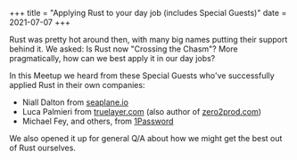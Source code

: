 +++
title = "Applying Rust to your day job (includes Special Guests)"
date = 2021-07-07
+++

<p>
    Rust was pretty hot around then, with many big names
    putting their support behind it. We asked: Is Rust now
    "Crossing the Chasm"? More pragmatically, how can we best
    apply it in our day jobs?
</p>
<p>
    In this Meetup we heard from these Special Guests who've
    successfully applied Rust in their own companies:
</p>
<ul>
    <li>
    Niall Dalton from
    <a href="https://seaplane.io/">seaplane.io</a>
    </li>
    <li>
    Luca Palmieri from
    <a href="https://truelayer.com/">truelayer.com</a> (also
    author of
    <a href="https://www.zero2prod.com/">zero2prod.com</a>)
    </li>
    <li>
    Michael Fey, and others, from
    <a href="https://1password.com/">1Password</a>
    </li>
</ul>
<p>
    We also opened it up for general Q/A about how we might
    get the best out of Rust ourselves.
</p>

